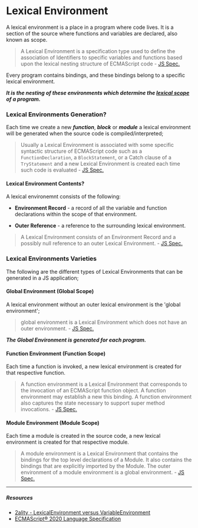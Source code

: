 # Lexical Environment

A lexical environment is a place in a program where code lives. It is a section of the source where functions and variables are declared, also known as scope.

> A Lexical Environment is a specification type used to define the association of Identifiers to specific variables and functions based upon the lexical nesting structure of ECMAScript code - [JS Spec.](https://tc39.es/ecma262/#sec-lexical-environments)

Every program contains bindings, and these bindings belong to a specific lexical environment.

**_It is the nesting of these environments which determine the [lexical scope](./lexical-scope) of a program._**

### Lexical Environments Generation?

Each time we create a new _**function**_, _**block**_ or _**module**_ a lexical environment will be generated when the source code is compiled/interpreted;

> Usually a Lexical Environment is associated with some specific syntactic structure of ECMAScript code such as a `FunctionDeclaration`, a `BlockStatement`, or a Catch clause of a `TryStatement` and a new Lexical Environment is created each time such code is evaluated - [JS Spec.](https://tc39.es/ecma262/#sec-lexical-environments)

#### Lexical Environment Contents?

A lexical environemnt consists of the following:

- **Environment Record** - a record of all the variable and function declarations within the scope of that environment.

- **Outer Reference** - a reference to the surrounding lexical environment.

> A Lexical Environment consists of an Environment Record and a possibly null reference to an outer Lexical Environment. - [JS Spec.](https://tc39.es/ecma262/)

### Lexical Environments Varieties

The following are the different types of Lexical Environments that can be generated in a JS application;

#### Global Environment (Global Scope)

A lexical environment without an outer lexical environment is the 'global environment';

> global environment is a Lexical Environment which does not have an outer environment. - [JS Spec.](https://tc39.es/ecma262/#sec-lexical-environments)

_**The Global Environment is generated for each program.**_

#### Function Environment (Function Scope)

Each time a function is invoked, a new lexical environment is created for that respective function.

> A function environment is a Lexical Environment that corresponds to the invocation of an ECMAScript function object. A function environment may establish a new this binding. A function environment also captures the state necessary to support super method invocations. - [JS Spec.](https://tc39.es/ecma262/#sec-lexical-environments)

#### Module Environment (Module Scope)

Each time a module is created in the source code, a new lexical environment is created for that respective module.

> A module environment is a Lexical Environment that contains the bindings for the top level declarations of a Module. It also contains the bindings that are explicitly imported by the Module. The outer environment of a module environment is a global environment. - [JS Spec.](https://tc39.es/ecma262/#sec-lexical-environments)

---

##### Resources

- [2ality - LexicalEnvironment versus VariableEnvironment](https://2ality.com/2011/04/ecmascript-5-spec-lexicalenvironment.html)
- [ECMAScript® 2020 Language Specification](https://tc39.es/ecma262/#sec-lexical-environments)
